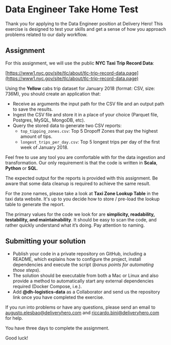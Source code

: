 # Data Engineer Take Home Test

Thank you for applying to the Data Engineer position at Delivery Hero! This exercise is designed to test your skills and get a sense of how you approach problems related to our daily workflow.

## Assignment

For this assignment, we will use the public **NYC Taxi Trip Record Data**:

[https://www1.nyc.gov/site/tlc/about/tlc-trip-record-data.page](https://www1.nyc.gov/site/tlc/about/tlc-trip-record-data.page)

Using the **Yellow** cabs trip dataset for January 2018 (format: CSV, size: 736M), you should create an application that:

- Receive as arguments the input path for the CSV file and an output path to save the results.
- Ingest the CSV file and store it in a place of your choice (Parquet file, Postgres, MySQL, MongoDB, etc).
- Query the stored data to generate two CSV reports:
    - `top_tipping_zones.csv`: Top 5 Dropoff Zones that pay the highest amount of tips.
    - `longest_trips_per_day.csv`: Top 5 longest trips per day of the first week of January 2018.

Feel free to use any tool you are comfortable with for the data ingestion and transformation. Our only requirement is that the code is written in **Scala**, **Python** or **SQL**.

The expected output for the reports is provided with this assignment. Be aware that some data cleanup is required to achieve the same result.

For the zone names, please take a look at **Taxi Zone Lookup Table** in the taxi data website. It's up to you decide how to store / pre-load the lookup table to generate the report.

The primary values for the code we look for are **simplicity, readability, testability, and maintainability**. It should be easy to scan the code, and rather quickly understand what it’s doing. Pay attention to naming.

## Submitting your solution

- Publish your code in a private repository on GitHub, including a README, which explains how to configure the project, install dependencies and execute the script (*bonus points for automating those steps*).
- The solution should be executable from both a Mac or Linux and also provide a method to automatically start any external dependencies required (Docker Compose, i.e.).
- Add **@dh-logistics-data** as a Collaborator and send us the repository link once you have completed the exercise.

If you run into problems or have any questions, please send an email to augusto.elesbao@deliveryhero.com and riccardo.bini@deliveryhero.com for help.

You have three days to complete the assignment.

Good luck!
